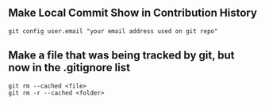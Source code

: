 ## Make Local Commit Show in Contribution History

```git
git config user.email "your email address used on git repo"
```

## Make a file that was being tracked by git, but now in the .gitignore list

```git
git rm --cached <file>
git rm -r --cached <folder>
```